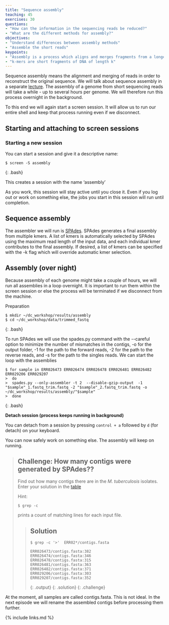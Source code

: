 ```yaml
---
title: "Sequence assembly"
teaching: 45
exercises: 30
questions:
- "How can the information in the sequencing reads be reduced?"
- "What are the different methods for assembly?"
objectives:
- "Understand differences between assembly methods"
- "Assemble the short reads"
keypoints:
- "Assembly is a process which aligns and merges fragments from a longer DNA sequence in order to reconstruct the original sequence."
- "k-mers are short fragments of DNA of length k"
---
```


Sequence assembly means the alignment and merging of reads in order to reconstruct the original sequence. We will talk about sequence assembly in a separate [lecture](https://www.dropbox.com/s/89x5wrdzigegr6q/Assembly%20introduction%202018.pptx?dl=0). The assembly of a genome from short sequencing reads will take a while - up to several hours per genome. We will therefore run this process overnight in the background. 

To this end we will again start a screen session. It will allow us to run our entire shell and keep that process running even if we disconnect.

## Starting and attaching to screen sessions

### Starting a new session

You can start a session and give it a descriptive name:

~~~
$ screen -S assembly
~~~
{: .bash}

This creates a session with the name ‘assembly’

As you work, this session will stay active until you close it. Even if you log out or work on something else, the jobs you start in this session will run until completion.


## Sequence assembly

The assembler we will run is [SPAdes](http://cab.spbu.ru/software/spades/). SPAdes generates a final assembly from multiple kmers. A list of kmers is automatically selected by SPAdes using the maximum read length of the input data, and each individual kmer contributes to the final assembly. If desired, a list of kmers can be specified with the -k flag which will override automatic kmer selection.


## Assembly (over night)

Because assembly of each genome might take a couple of hours, we will run all assemblies in a loop overnight. It is important to run them within the screen session or else the process will be terminated if we disconnect from the machine. 

Preparation
~~~
$ mkdir ~/dc_workshop/results/assembly
$ cd ~/dc_workshop/data/trimmed_fastq
~~~
{: .bash}

To run SPAdes we will use the spades.py command with the --careful option to minimize the number of mismatches in the contigs, -o for the output folder, -1 for the path to the forward reads, -2 for the path to the reverse reads, and -s for the path to the singles reads. We can start the loop with the assemblies

~~~
$ for sample in ERR026473 ERR026474 ERR026478 ERR026481 ERR026482 ERR029206 ERR029207
>  do
>  spades.py --only-assembler -t 2  --disable-gzip-output  -1 "$sample"_1.fastq_trim.fastq -2 "$sample"_2.fastq_trim.fastq -o ~/dc_workshop/results/assembly/"$sample"
>  done
~~~
{: .bash}

**Detach session (process keeps running in background)**

You can detach from a session by pressing `control + a` followed by `d` (for detach) on your keyboard. 

You can now safely work on something else. The assembly will keep on running.


> ## Challenge: How many contigs were generated by SPAdes??
>
> Find out how many contigs there are in the *M. tuberculosis* isolates. Enter your solution in the
> [table](https://docs.google.com/spreadsheets/d/1xjiliy_USyMwiyzEgWhpn8_109F7Z3jPM_f7Jp-lOb8/edit?usp=sharing)
>
> Hint:
> ~~~
> $ grep -c
> ~~~
> prints a count of matching lines for each input file.
> 
> > ## Solution
> >
> > 
> > ~~~
> > $ grep -c '>'  ERR02*/contigs.fasta
> > 
> > ERR026473/contigs.fasta:382
> > ERR026474/contigs.fasta:346
> > ERR026478/contigs.fasta:315
> > ERR026481/contigs.fasta:363
> > ERR026482/contigs.fasta:371
> > ERR029206/contigs.fasta:303
> > ERR029207/contigs.fasta:352
> > ~~~
> > {: .output}
> {: .solution}
{: .challenge}


At the moment, all samples are called contigs.fasta. This is not ideal. In the next episode we will rename the assembled contigs before processing them further.


{% include links.md %}
